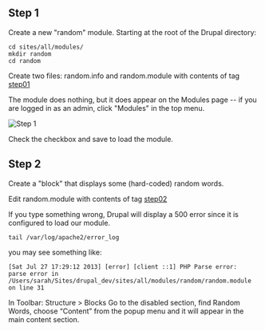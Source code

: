 

## Step 1
Create a new "random" module.  Starting at the root of the Drupal directory:
```
cd sites/all/modules/
mkdir random
cd random
```

Create two files: random.info and random.module with contents of tag [step01](https://github.com/ultrasaurus/drupal_module_example/tree/step01)

The module does nothing, but it does appear on the Modules page -- if you are logged in as an admin, click "Modules" in the top menu.

![Step 1](https://monosnap.com/image/Y1rVL8gwga9CLFoGYyftyl0Py.png)

Check the checkbox and save to load the module.

## Step 2
Create a "block" that displays some (hard-coded) random words.

Edit random.module with contents of tag [step02](https://github.com/ultrasaurus/drupal_module_example/tree/step02)

If you type something wrong, Drupal will display a 500 error since it is configured to load our module.

```
tail /var/log/apache2/error_log
```
you may see something like:
```
[Sat Jul 27 17:29:12 2013] [error] [client ::1] PHP Parse error:  parse error in /Users/sarah/Sites/drupal_dev/sites/all/modules/random/random.module on line 31
```

In Toolbar: Structure > Blocks 
Go to the disabled section, find Random Words, choose “Content” from the popup menu and it will appear in the main content section.

